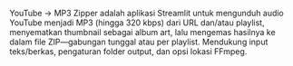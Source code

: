YouTube → MP3 Zipper adalah aplikasi Streamlit untuk mengunduh audio YouTube menjadi MP3 (hingga 320 kbps) dari URL dan/atau playlist, menyematkan thumbnail sebagai album art, lalu mengemas hasilnya ke dalam file ZIP—gabungan tunggal atau per playlist. Mendukung input teks/berkas, pengaturan folder output, dan opsi lokasi FFmpeg.

